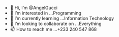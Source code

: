 - 👋 Hi, I’m @AngelGucci
- 👀 I’m interested in ...Programming
- 🌱 I’m currently learning ...Information Technology
- 💞️ I’m looking to collaborate on ...Everything
- 📫 How to reach me ...+233 240 547 868

<!---
AngelGucci/AngelGucci is a ✨ special ✨ repository because its `README.md` (this file) appears on your GitHub profile.
You can click the Preview link to take a look at your changes.
--->
